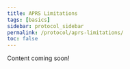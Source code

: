 ```yaml
---
title: APRS Limitations
tags: [basics]
sidebar: protocol_sidebar
permalink: /protocol/aprs-limitations/
toc: false
---
```


Content coming soon!
